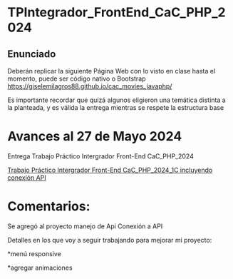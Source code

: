 # TPIntegrador_FrontEnd_CaC_PHP_2024
## Enunciado
Deberán replicar la siguiente Página Web con lo visto en clase hasta el momento, puede ser código nativo o Bootstrap https://giselemilagros88.github.io/cac_movies_javaphp/

Es importante recordar que quizá algunos eligieron una temática distinta a la planteada, y es válida la entrega mientras se respete la estructura base

# Avances al 27 de Mayo 2024
Entrega Trabajo Práctico Intergrador Front-End CaC_PHP_2024

[Trabajo Práctico Intergrador Front-End CaC_PHP_2024_1C incluyendo conexión API](https://lba2244.github.io/TPIntegrador_FrontEnd_CaC_PHP_2024/)

# Comentarios:
Se agregó al proyecto manejo de Api Conexión a API

Detalles en los que voy a seguir trabajando para mejorar mi proyecto:

*menú responsive 

*agregar animaciones







